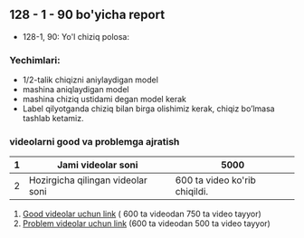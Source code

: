 ## 128 - 1 - 90 bo'yicha report

* 128-1, 90: Yo'l chiziq polosa:

### Yechimlari:

 - 1/2-talik chiqizni aniylaydigan model
 - mashina aniqlaydigan model
 - mashina chiziq ustidami degan model kerak
 - Label qilyotganda chiziq bilan birga olishimiz kerak, chiqiz bo’lmasa tashlab ketamiz.


### videolarni good va problemga ajratish  

| 1  | Jami videolar soni                | 5000                          |
|----|-----------------------------------|-------------------------------|
| 2  | Hozirgicha qilingan videolar soni | 600 ta video ko'rib chiqildi. |

1. [Good videolar uchun link](https://drive.google.com/drive/folders/1sTrps8R6EiWrI7f7WW5XRHVg5LYSuEnB) ( 600 ta videodan 750 ta video tayyor)
2. [Problem videolar uchun link](https://drive.google.com/drive/folders/1Zgl4SGAfr2acTPkXhtWEiemBxaLmuv_Q) (600 ta videodan 500 ta video tayyor)


